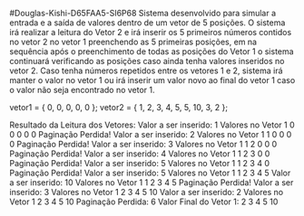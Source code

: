 #Douglas-Kishi-D65FAA5-SI6P68 
Sistema desenvolvido para simular a entrada e a saída de valores dentro de um vetor de 5 posições.
O sistema irá realizar a leitura do Vetor 2 e irá inserir os 5 primeiros números contidos no vetor 2 no vetor 1 preenchendo as 5 primeiras posições, em na sequência após o preenchimento de todas as posições do Vetor 1 o sistema continuará verificando as posições caso ainda tenha valores inseridos no vetor 2.
Caso tenha números repetidos entre os vetores 1 e 2, sistema irá manter o valor no vetor 1 ou irá inserir um valor novo ao final do vetor 1 caso o valor não seja encontrado no vetor 1.

vetor1 = { 0, 0, 0, 0, 0 };
vetor2 = { 1, 2, 3, 4, 5, 5, 10, 3, 2 };

Resultado da Leitura dos Vetores:
Valor a ser inserido: 1
Valores no Vetor 1
0
0
0
0
0
Paginação Perdida!
Valor a ser inserido: 2
Valores no Vetor 1
1
0
0
0
0
Paginação Perdida!
Valor a ser inserido: 3
Valores no Vetor 1
1
2
0
0
0
Paginação Perdida!
Valor a ser inserido: 4
Valores no Vetor 1
1
2
3
0
0
Paginação Perdida!
Valor a ser inserido: 5
Valores no Vetor 1
1
2
3
4
0
Paginação Perdida!
Valor a ser inserido: 5
Valores no Vetor 1
1
2
3
4
5
Valor a ser inserido: 10
Valores no Vetor 1
1
2
3
4
5
Paginação Perdida!
Valor a ser inserido: 3
Valores no Vetor 1
2
3
4
5
10
Valor a ser inserido: 2
Valores no Vetor 1
2
3
4
5
10
Paginação Perdida: 6
Valor Final do Vetor 1: 
2
3
4
5
10
